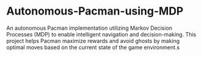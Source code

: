 # Autonomous-Pacman-using-MDP
An autonomous Pacman implementation utilizing Markov Decision Processes (MDP) to enable intelligent navigation and decision-making. This project helps Pacman maximize rewards and avoid ghosts by making optimal moves based on the current state of the game environment.s 
